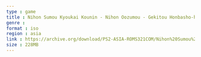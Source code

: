 ```yaml
---
type : game
title : Nihon Sumou Kyoukai Kounin - Nihon Oozumou - Gekitou Honbasho-hen (Japan)
genre : 
format : iso
region : asia
link : https://archive.org/download/PS2-ASIA-ROMS321COM/Nihon%20Sumou%20Kyoukai%20Kounin%20-%20Nihon%20Oozumou%20-%20Gekitou%20Honbasho-hen%20%28Japan%29.7z
size : 228MB
---
```

